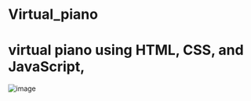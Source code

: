 # Virtual_piano
# virtual piano using HTML, CSS, and JavaScript,
  ![image](https://github.com/henok-aklilu/virtual_piano/assets/116839985/ba84f67d-ea75-47af-8b10-d5b8d9fb71d7)
